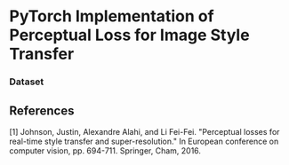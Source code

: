 # PyTorch Implementation of Perceptual Loss for Image Style Transfer
<!---
[![Open NeRF in Colab](https://colab.research.google.com/assets/colab-badge.svg)](https://colab.research.google.com/github/YooPaul/NeRF/blob/master/NeRF.ipynb)<br>
-->


### Dataset


## References

[1] Johnson, Justin, Alexandre Alahi, and Li Fei-Fei. "Perceptual losses for real-time style transfer and super-resolution." In European conference on computer vision, pp. 694-711. Springer, Cham, 2016.



